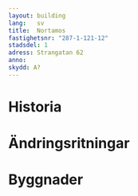 ```yaml
---
layout: building
lang:   sv
title:  Nortamos
fastighetsnr: "287-1-121-12"
stadsdel: 1
adress: Strangatan 62
anno:
skydd: A?
---
```


# Historia

# Ändringsritningar

# Byggnader
